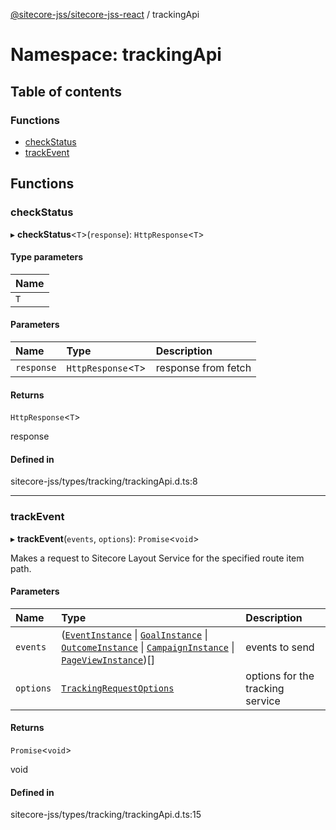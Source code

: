[@sitecore-jss/sitecore-jss-react](../README.md) / trackingApi

# Namespace: trackingApi

## Table of contents

### Functions

- [checkStatus](trackingApi.md#checkstatus)
- [trackEvent](trackingApi.md#trackevent)

## Functions

### checkStatus

▸ **checkStatus**<`T`\>(`response`): `HttpResponse`<`T`\>

#### Type parameters

| Name |
| :------ |
| `T` |

#### Parameters

| Name | Type | Description |
| :------ | :------ | :------ |
| `response` | `HttpResponse`<`T`\> | response from fetch |

#### Returns

`HttpResponse`<`T`\>

response

#### Defined in

sitecore-jss/types/tracking/trackingApi.d.ts:8

___

### trackEvent

▸ **trackEvent**(`events`, `options`): `Promise`<`void`\>

Makes a request to Sitecore Layout Service for the specified route item path.

#### Parameters

| Name | Type | Description |
| :------ | :------ | :------ |
| `events` | ([`EventInstance`](../interfaces/EventInstance.md) \| [`GoalInstance`](../interfaces/GoalInstance.md) \| [`OutcomeInstance`](../interfaces/OutcomeInstance.md) \| [`CampaignInstance`](../interfaces/CampaignInstance.md) \| [`PageViewInstance`](../interfaces/PageViewInstance.md))[] | events to send |
| `options` | [`TrackingRequestOptions`](../interfaces/TrackingRequestOptions.md) | options for the tracking service |

#### Returns

`Promise`<`void`\>

void

#### Defined in

sitecore-jss/types/tracking/trackingApi.d.ts:15
